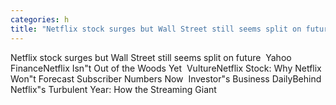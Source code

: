 ```yaml
---
categories: h
title: "Netflix stock surges but Wall Street still seems split on future  Yahoo Finance"
---
```

Netflix stock surges but Wall Street still seems split on future&nbsp;&nbsp;Yahoo FinanceNetflix Isn"t Out of the Woods Yet&nbsp;&nbsp;VultureNetflix Stock: Why Netflix Won"t Forecast Subscriber Numbers Now&nbsp;&nbsp;Investor"s Business DailyBehind Netflix"s Turbulent Year: How the Streaming Giant 